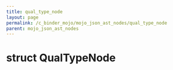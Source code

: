```yaml
---
title: qual_type_node
layout: page
permalink: /c_binder_mojo/mojo_json_ast_nodes/qual_type_node
parent: mojo_json_ast_nodes
---
```


# struct QualTypeNode

